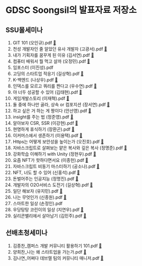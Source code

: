 # GDSC Soongsil의 발표자료 저장소

## SSU몰세미나
1. GIT 101 (오인규).pdf [:memo:](https://github.com/gdsc-ssu/ppt-store/raw/main/ssu%EB%AA%B0%EC%84%B8%EB%AF%B8%EB%82%98/01.%20GIT%20101%20(%EC%98%A4%EC%9D%B8%EA%B7%9C).pdf)
2. 천성 개발자인 줄 알았던 유사 개발자 (고광서).pdf [:memo:](https://github.com/gdsc-ssu/ppt-store/raw/main/ssu%EB%AA%B0%EC%84%B8%EB%AF%B8%EB%82%98/02.%20%EC%B2%9C%EC%84%B1%20%EA%B0%9C%EB%B0%9C%EC%9E%90%EC%9D%B8%20%EC%A4%84%20%EC%95%8C%EC%95%98%EB%8D%98%20%EC%9C%A0%EC%82%AC%20%EA%B0%9C%EB%B0%9C%EC%9E%90%20(%EA%B3%A0%EA%B4%91%EC%84%9C).pdf)
3. 내가 기획자를 꿈꾸게 된 이유 (김서연).pdf [:memo:](https://github.com/gdsc-ssu/ppt-store/raw/main/ssu%EB%AA%B0%EC%84%B8%EB%AF%B8%EB%82%98/03.%20%EB%82%B4%EA%B0%80%20%EA%B8%B0%ED%9A%8D%EC%9E%90%EB%A5%BC%20%EA%BF%88%EA%BE%B8%EA%B2%8C%20%EB%90%9C%20%EC%9D%B4%EC%9C%A0%20(%EA%B9%80%EC%84%9C%EC%97%B0).pdf)
4. 컴퓨터 배워서 뭘 먹고 살까 (오정민).pdf [:memo:](https://github.com/gdsc-ssu/ppt-store/raw/main/ssu%EB%AA%B0%EC%84%B8%EB%AF%B8%EB%82%98/04.%20%EC%BB%B4%ED%93%A8%ED%84%B0%20%EB%B0%B0%EC%9B%8C%EC%84%9C%20%EB%AD%98%20%EB%A8%B9%EA%B3%A0%20%EC%82%B4%EA%B9%8C%20(%EC%98%A4%EC%A0%95%EB%AF%BC).pdf)
5. 임포스터 (이진성).pdf
6. 고딩의 스타트업 적응기 (길상혁).pdf [:memo:](https://github.com/gdsc-ssu/ppt-store/raw/main/ssu%EB%AA%B0%EC%84%B8%EB%AF%B8%EB%82%98/06.%20%EA%B3%A0%EB%94%A9%EC%9D%98%20%EC%8A%A4%ED%83%80%ED%8A%B8%EC%97%85%20%EC%A0%81%EC%9D%91%EA%B8%B0%20(%EA%B8%B8%EC%83%81%ED%98%81).pdf)
7. K-백엔드 (나상우).pdf [:memo:](https://github.com/gdsc-ssu/ppt-store/raw/main/ssu%EB%AA%B0%EC%84%B8%EB%AF%B8%EB%82%98/07.%20K-%EB%B0%B1%EC%97%94%EB%93%9C%20(%EB%82%98%EC%83%81%EC%9A%B0).pdf)
8. 인덱스를 모르고 쿼리를 짠다고 (우수연).pdf [:memo:](https://github.com/gdsc-ssu/ppt-store/raw/main/ssu%EB%AA%B0%EC%84%B8%EB%AF%B8%EB%82%98/08.%20%EC%9D%B8%EB%8D%B1%EC%8A%A4%EB%A5%BC%20%EB%AA%A8%EB%A5%B4%EA%B3%A0%20%EC%BF%BC%EB%A6%AC%EB%A5%BC%20%EC%A7%A0%EB%8B%A4%EA%B3%A0%20(%EC%9A%B0%EC%88%98%EC%97%B0).pdf)
9. 야 너두 성공할 수 있어 (김태현).pdf [:memo:](https://github.com/gdsc-ssu/ppt-store/raw/main/ssu%EB%AA%B0%EC%84%B8%EB%AF%B8%EB%82%98/09.%20%EC%95%BC%20%EB%84%88%EB%91%90%20%EC%84%B1%EA%B3%B5%ED%95%A0%20%EC%88%98%20%EC%9E%88%EC%96%B4%20(%EA%B9%80%ED%83%9C%ED%98%84).pdf)
10. 게임개발스토리 (이재혁).pdf [:memo:](https://github.com/gdsc-ssu/ppt-store/raw/main/ssu%EB%AA%B0%EC%84%B8%EB%AF%B8%EB%82%98/10.%20%EA%B2%8C%EC%9E%84%EA%B0%9C%EB%B0%9C%EC%8A%A4%ED%86%A0%EB%A6%AC%20(%EC%9D%B4%EC%9E%AC%ED%98%81).pdf)
11. 둘 중에 하나만 골라, 상속 or 컴포지션 (장서연).pdf [:memo:](https://github.com/gdsc-ssu/ppt-store/raw/main/ssu%EB%AA%B0%EC%84%B8%EB%AF%B8%EB%82%98/11.%20%EB%91%98%20%EC%A4%91%EC%97%90%20%ED%95%98%EB%82%98%EB%A7%8C%20%EA%B3%A8%EB%9D%BC%2C%20%EC%83%81%EC%86%8D%20or%20%EC%BB%B4%ED%8F%AC%EC%A7%80%EC%85%98%20(%EC%9E%A5%EC%84%9C%EC%97%B0).pdf)
12. 하고 싶은 거 하는 게 짱이다 (안선영).pdf [:memo:](https://github.com/gdsc-ssu/ppt-store/raw/main/ssu%EB%AA%B0%EC%84%B8%EB%AF%B8%EB%82%98/12.%20%ED%95%98%EA%B3%A0%20%EC%8B%B6%EC%9D%80%20%EA%B1%B0%20%ED%95%98%EB%8A%94%20%EA%B2%8C%20%EC%A7%B1%EC%9D%B4%EB%8B%A4%20(%EC%95%88%EC%84%A0%EC%98%81).pdf)
13. insight를 주는 법 (정준영).pdf [:memo:](https://github.com/gdsc-ssu/ppt-store/raw/main/ssu%EB%AA%B0%EC%84%B8%EB%AF%B8%EB%82%98/13.%20insight%EB%A5%BC%20%EC%A3%BC%EB%8A%94%20%EB%B2%95%20(%EC%A0%95%EC%A4%80%EC%98%81).pdf)
14. 알아보자 CSR, SSR (이강현).pdf [:memo:](https://github.com/gdsc-ssu/ppt-store/raw/main/ssu%EB%AA%B0%EC%84%B8%EB%AF%B8%EB%82%98/14.%20%EC%95%8C%EC%95%84%EB%B3%B4%EC%9E%90%20CSR%2C%20SSR%20(%EC%9D%B4%EA%B0%95%ED%98%84).pdf)
15. 현명하게 휴식하기 (장환곤).pdf [:memo:](https://github.com/gdsc-ssu/ppt-store/raw/main/ssu%EB%AA%B0%EC%84%B8%EB%AF%B8%EB%82%98/15.%20%ED%98%84%EB%AA%85%ED%95%98%EA%B2%8C%20%ED%9C%B4%EC%8B%9D%ED%95%98%EA%B8%B0%20(%EC%9E%A5%ED%99%98%EA%B3%A4).pdf)
16. 이커머스에서 생존하기 (이용택).pdf [:memo:](https://github.com/gdsc-ssu/ppt-store/raw/main/ssu%EB%AA%B0%EC%84%B8%EB%AF%B8%EB%82%98/16.%20%EC%9D%B4%EC%BB%A4%EB%A8%B8%EC%8A%A4%EC%97%90%EC%84%9C%20%EC%83%9D%EC%A1%B4%ED%95%98%EA%B8%B0%20(%EC%9D%B4%EC%9A%A9%ED%83%9D).pdf)
17. Https는 어떻게 보안성을 높이는가 (오진호).pdf [:memo:](https://github.com/gdsc-ssu/ppt-store/raw/main/ssu%EB%AA%B0%EC%84%B8%EB%AF%B8%EB%82%98/17.%20Https%EB%8A%94%20%EC%96%B4%EB%96%BB%EA%B2%8C%20%EB%B3%B4%EC%95%88%EC%84%B1%EC%9D%84%20%EB%86%92%EC%9D%B4%EB%8A%94%EA%B0%80%20(%EC%98%A4%EC%A7%84%ED%98%B8).pdf)
18. 자바스크립트로 살펴보는 얕은 복사와 깊은 복사 (정명준).pdf [:memo:](https://github.com/gdsc-ssu/ppt-store/raw/main/ssu%EB%AA%B0%EC%84%B8%EB%AF%B8%EB%82%98/18.%20%EC%9E%90%EB%B0%94%EC%8A%A4%ED%81%AC%EB%A6%BD%ED%8A%B8%EB%A1%9C%20%EC%82%B4%ED%8E%B4%EB%B3%B4%EB%8A%94%20%EC%96%95%EC%9D%80%20%EB%B3%B5%EC%82%AC%EC%99%80%20%EA%B9%8A%EC%9D%80%20%EB%B3%B5%EC%82%AC%20(%EC%A0%95%EB%AA%85%EC%A4%80).pdf)
19. 강화학습 이해하기 with Unity (정현우).pdf [:memo:](https://github.com/gdsc-ssu/ppt-store/raw/main/ssu%EB%AA%B0%EC%84%B8%EB%AF%B8%EB%82%98/19.%20%EA%B0%95%ED%99%94%ED%95%99%EC%8A%B5%20%EC%9D%B4%ED%95%B4%ED%95%98%EA%B8%B0%20with%20Unity%20(%EC%A0%95%ED%98%84%EC%9A%B0).pdf)
20. 요즘 NFT가 핫하다면서요 (이종헌).pdf [:memo:](https://github.com/gdsc-ssu/ppt-store/raw/main/ssu%EB%AA%B0%EC%84%B8%EB%AF%B8%EB%82%98/20.%20%EC%9A%94%EC%A6%98%20NFT%EA%B0%80%20%ED%95%AB%ED%95%98%EB%8B%A4%EB%A9%B4%EC%84%9C%EC%9A%94%20(%EC%9D%B4%EC%A2%85%ED%97%8C).pdf)
21. 자바스크립트 비동기 마스터하기 (공소나).pdf [:memo:](https://github.com/gdsc-ssu/ppt-store/raw/main/ssu%EB%AA%B0%EC%84%B8%EB%AF%B8%EB%82%98/21.%20%EC%9E%90%EB%B0%94%EC%8A%A4%ED%81%AC%EB%A6%BD%ED%8A%B8%20%EB%B9%84%EB%8F%99%EA%B8%B0%20%EB%A7%88%EC%8A%A4%ED%84%B0%ED%95%98%EA%B8%B0%20(%EA%B3%B5%EC%86%8C%EB%82%98).pdf)
22. NFT, 너도 할 수 있어 (신홍석).pdf [:memo:](https://github.com/gdsc-ssu/ppt-store/raw/main/ssu%EB%AA%B0%EC%84%B8%EB%AF%B8%EB%82%98/22.%20NFT%2C%20%EB%84%88%EB%8F%84%20%ED%95%A0%20%EC%88%98%20%EC%9E%88%EC%96%B4%20(%EC%8B%A0%ED%99%8D%EC%84%9D).pdf)
23. 돈벌어주는 인공지능 (정명진).pdf [:memo:](https://github.com/gdsc-ssu/ppt-store/raw/main/ssu%EB%AA%B0%EC%84%B8%EB%AF%B8%EB%82%98/23.%20%EB%8F%88%EB%B2%8C%EC%96%B4%EC%A3%BC%EB%8A%94%20%EC%9D%B8%EA%B3%B5%EC%A7%80%EB%8A%A5%20(%EC%A0%95%EB%AA%85%EC%A7%84).pdf)
24. 개발자의 O2O서비스 도전기 (길상혁).pdf [:memo:](https://github.com/gdsc-ssu/ppt-store/raw/main/ssu%EB%AA%B0%EC%84%B8%EB%AF%B8%EB%82%98/24.%20%EA%B0%9C%EB%B0%9C%EC%9E%90%EC%9D%98%20O2O%EC%84%9C%EB%B9%84%EC%8A%A4%20%EB%8F%84%EC%A0%84%EA%B8%B0%20(%EA%B8%B8%EC%83%81%ED%98%81).pdf)
25. 일단 해보자 (유지민).pdf [:memo:](https://github.com/gdsc-ssu/ppt-store/raw/main/ssu%EB%AA%B0%EC%84%B8%EB%AF%B8%EB%82%98/25.%20%EC%9D%BC%EB%8B%A8%20%ED%95%B4%EB%B3%B4%EC%9E%90%20(%EC%9C%A0%EC%A7%80%EB%AF%BC).pdf)
26. 나는 무엇인가 (신종원).pdf [:memo:](https://github.com/gdsc-ssu/ppt-store/raw/main/ssu%EB%AA%B0%EC%84%B8%EB%AF%B8%EB%82%98/26.%20%EB%82%98%EB%8A%94%20%EB%AC%B4%EC%97%87%EC%9D%B8%EA%B0%80%20(%EC%8B%A0%EC%A2%85%EC%9B%90).pdf)
27. 스마트한 일상 (손정인).pdf
28. 우당탕탕 코린이의 일상 (지연우).pdf [:memo:](https://github.com/gdsc-ssu/ppt-store/raw/main/ssu%EB%AA%B0%EC%84%B8%EB%AF%B8%EB%82%98/28.%20%EC%9A%B0%EB%8B%B9%ED%83%95%ED%83%95%20%EC%BD%94%EB%A6%B0%EC%9D%B4%EC%9D%98%20%EC%9D%BC%EC%83%81%20(%EC%A7%80%EC%97%B0%EC%9A%B0).pdf)
29. 실리콘밸리에서 살아남기 (김민주).pdf [:memo:](https://github.com/gdsc-ssu/ppt-store/raw/main/ssu%EB%AA%B0%EC%84%B8%EB%AF%B8%EB%82%98/29.%20%EC%8B%A4%EB%A6%AC%EC%BD%98%EB%B0%B8%EB%A6%AC%EC%97%90%EC%84%9C%20%EC%82%B4%EC%95%84%EB%82%A8%EA%B8%B0%20(%EA%B9%80%EB%AF%BC%EC%A3%BC).pdf)

## 선배초청세미나
1. 김종찬_캠퍼스 개발 커뮤니티 활용하기 101.pdf [:memo:](https://github.com/gdsc-ssu/ppt-store/raw/main/%EC%84%A0%EB%B0%B0%EC%B4%88%EC%B2%AD%EC%84%B8%EB%AF%B8%EB%82%98/1.%20%EA%B9%80%EC%A2%85%EC%B0%AC_%EC%BA%A0%ED%8D%BC%EC%8A%A4%20%EA%B0%9C%EB%B0%9C%20%EC%BB%A4%EB%AE%A4%EB%8B%88%ED%8B%B0%20%ED%99%9C%EC%9A%A9%ED%95%98%EA%B8%B0%20101.pdf)
2. 양희찬_나는 왜 스타트업을 가는가.pdf [:memo:](https://github.com/gdsc-ssu/ppt-store/raw/main/%EC%84%A0%EB%B0%B0%EC%B4%88%EC%B2%AD%EC%84%B8%EB%AF%B8%EB%82%98/2.%20%EC%96%91%ED%9D%AC%EC%B0%AC_%EB%82%98%EB%8A%94%20%EC%99%9C%20%EC%8A%A4%ED%83%80%ED%8A%B8%EC%97%85%EC%9D%84%20%EA%B0%80%EB%8A%94%EA%B0%80.pdf)
3. 김나연_어쩌다 데브렐 팀의 커뮤니티 매니저.pdf [:memo:](https://github.com/gdsc-ssu/ppt-store/raw/main/%EC%84%A0%EB%B0%B0%EC%B4%88%EC%B2%AD%EC%84%B8%EB%AF%B8%EB%82%98/3.%20%EA%B9%80%EB%82%98%EC%97%B0_%EC%96%B4%EC%A9%8C%EB%8B%A4%20%EB%8D%B0%EB%B8%8C%EB%A0%90%20%ED%8C%80%EC%9D%98%20%EC%BB%A4%EB%AE%A4%EB%8B%88%ED%8B%B0%20%EB%A7%A4%EB%8B%88%EC%A0%80.pdf)
